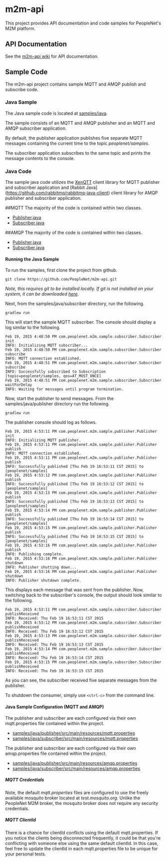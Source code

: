 # m2m-api
This project provides API documentation and code samples for PeopleNet's M2M platform.

## API Documentation
See the [m2m-api wiki](https://github.com/PeopleNet/m2m-api/wiki) for API documentation.

## Sample Code
The m2m-api project contains sample MQTT and AMQP publish and subscribe code.

### Java Sample
The Java sample code is located at [samples/java](samples/java).

The sample consists of an MQTT and AMQP publisher and an MQTT and AMQP subscriber application.

By default, the publisher application publishes five separate MQTT messages containing the current time to the topic *peoplenet/samples*.

The subscriber application subscribes to the same topic and prints the message contents to the console.

### Java Code
The sample java code utilizes the [XenQTT](https://github.com/TwoGuysFromKabul/xenqtt) client library for MQTT publisher and subscriber application and [Rabbit Java] (https://github.com/rabbitmq/rabbitmq-java-client) client library for AMQP publisher and subscriber application.

##MQTT
The majority of the code is contained within two classes.
* [Publisher.java](samples/java/publisher/src/main/java/com/peoplenet/m2m/sample/mqtt/publisher/Publisher.java)
* [Subscriber.java](samples/java/subscriber/src/main/java/com/peoplenet/m2m/sample/mqtt/subscriber/Subscriber.java)

##AMQP
The majority of the code is contained within two classes.
* [Publisher.java](samples/java/publisher/src/main/java/com/peoplenet/m2m/sample/amqp/publisher/Publisher.java)
* [Subscriber.java](samples/java/subscriber/src/main/java/com/peoplenet/m2m/sample/amqp/subscriber/Subscriber.java) 


#### Running the Java Sample
To run the samples, first clone the project from github.
```
git clone https://github.com/PeopleNet/m2m-api.git
```
*Note, this requires git to be installed locally. If git is not installed on your system, it can be downloaded [here](http://git-scm.com/downloads).*

Next, from the samples/java/subscriber directory, run the following.
```
gradlew run
```
This will start the sample MQTT subscriber. The console should display a log similar to the following.
```
Feb 19, 2015 4:48:50 PM com.peoplenet.m2m.sample.subscriber.Subscriber init
INFO: Initializing MQTT subscriber...
Feb 19, 2015 4:48:50 PM com.peoplenet.m2m.sample.subscriber.Subscriber subscribe
INFO: MQTT connection established.
Feb 19, 2015 4:48:51 PM com.peoplenet.m2m.sample.subscriber.Subscriber subscribe
INFO: Successfully subscribed to Subscription [topic=peoplenet/samples, qos=AT_MOST_ONCE]
Feb 19, 2015 4:48:51 PM com.peoplenet.m2m.sample.subscriber.Subscriber waitForDelay
INFO: Waiting for messages until program termination.
```

Now, start the publisher to send messages. From the samples/java/publisher directory run the following.
```
gradlew run
```
The publisher console should log as follows.
```
Feb 19, 2015 4:53:11 PM com.peoplenet.m2m.sample.publisher.Publisher init
INFO: Initializing MQTT publisher.
Feb 19, 2015 4:53:11 PM com.peoplenet.m2m.sample.publisher.Publisher publish
INFO: MQTT connection established.
Feb 19, 2015 4:53:11 PM com.peoplenet.m2m.sample.publisher.Publisher publish
INFO: Successfully published [Thu Feb 19 16:53:11 CST 2015] to [peoplenet/samples]
Feb 19, 2015 4:53:12 PM com.peoplenet.m2m.sample.publisher.Publisher publish
INFO: Successfully published [Thu Feb 19 16:53:12 CST 2015] to [peoplenet/samples]
Feb 19, 2015 4:53:13 PM com.peoplenet.m2m.sample.publisher.Publisher publish
INFO: Successfully published [Thu Feb 19 16:53:13 CST 2015] to [peoplenet/samples]
Feb 19, 2015 4:53:14 PM com.peoplenet.m2m.sample.publisher.Publisher publish
INFO: Successfully published [Thu Feb 19 16:53:14 CST 2015] to [peoplenet/samples]
Feb 19, 2015 4:53:15 PM com.peoplenet.m2m.sample.publisher.Publisher publish
INFO: Successfully published [Thu Feb 19 16:53:15 CST 2015] to [peoplenet/samples]
Feb 19, 2015 4:53:16 PM com.peoplenet.m2m.sample.publisher.Publisher publish
INFO: Publishing complete.
Feb 19, 2015 4:53:16 PM com.peoplenet.m2m.sample.publisher.Publisher shutdown
INFO: Publisher shutting down...
Feb 19, 2015 4:53:16 PM com.peoplenet.m2m.sample.publisher.Publisher shutdown
INFO: Publisher shutdown complete.
```
This displays each message that was sent from the publisher. Now, switching back to the subscriber's console, the output should look similar to the following.
```
Feb 19, 2015 4:53:11 PM com.peoplenet.m2m.sample.subscriber.Subscriber publishReceived
INFO: Received: Thu Feb 19 16:53:11 CST 2015
Feb 19, 2015 4:53:12 PM com.peoplenet.m2m.sample.subscriber.Subscriber publishReceived
INFO: Received: Thu Feb 19 16:53:12 CST 2015
Feb 19, 2015 4:53:13 PM com.peoplenet.m2m.sample.subscriber.Subscriber publishReceived
INFO: Received: Thu Feb 19 16:53:13 CST 2015
Feb 19, 2015 4:53:14 PM com.peoplenet.m2m.sample.subscriber.Subscriber publishReceived
INFO: Received: Thu Feb 19 16:53:14 CST 2015
Feb 19, 2015 4:53:15 PM com.peoplenet.m2m.sample.subscriber.Subscriber publishReceived
INFO: Received: Thu Feb 19 16:53:15 CST 2015
```
As you can see, the subscriber received five separate messages from the publisher.

To shutdown the consumer, simply use ```<ctrl-c>``` from the command line.

#### Java Sample Configuration (MQTT and AMQP)
The publisher and subscriber are each configured via their own mqtt.properties file contained within the project.
* [samples/java/publisher/src/main/resources/mqtt.properties](samples/java/publisher/src/main/resources/mqtt.properties)
* [samples/java/subscriber/src/main/resources/mqtt.properties](samples/java/subscriber/src/main/resources/mqtt.properties)

The publisher and subscriber are each configured via their own amqp.properties file contained within the project.
* [samples/java/publisher/src/main/resources/amqp.properties](samples/java/publisher/src/main/resources/amqp.properties)
* [samples/java/subscriber/src/main/resources/amqp.properties](samples/java/subscriber/src/main/resources/amqp.properties)

##### MQTT Credentials
Note, the default *mqtt.properties* files are configured to use the freely available mosquito broker located at *test.mosquito.org*. Unlike the PeopleNet M2M broker, the mosquito broker does not require any security credentials.

##### MQTT ClientId
There is a chance for clientId conflicts using the default mqtt.properties. If you notice the clients being disconnected frequently, it could be that you're conflicting with someone else using the same default clientId. In this case, feel free to update the clientId in each mqtt.properties file to be unique for your personal tests.
